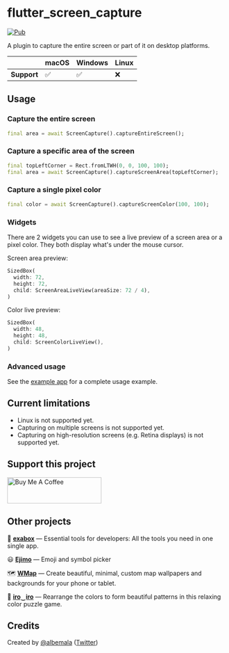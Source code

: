 # flutter_screen_capture

[![Pub](https://img.shields.io/pub/v/flutter_screen_capture)](https://pub.dev/packages/flutter_screen_capture)

A plugin to capture the entire screen or part of it on desktop platforms.

|             | macOS | Windows | Linux |
|:------------|:------|:--------|:------|
| **Support** | ✅     | ✅       | ❌     |



## Usage

### Capture the entire screen

```dart
final area = await ScreenCapture().captureEntireScreen();
```

### Capture a specific area of the screen

```dart
final topLeftCorner = Rect.fromLTWH(0, 0, 100, 100);
final area = await ScreenCapture().captureScreenArea(topLeftCorner);
```

### Capture a single pixel color

```dart
final color = await ScreenCapture().captureScreenColor(100, 100);
```

### Widgets

There are 2 widgets you can use to see a live preview of a screen area or a pixel color.
They both display what's under the mouse cursor.

Screen area preview:

```dart
SizedBox(
  width: 72,
  height: 72,
  child: ScreenAreaLiveView(areaSize: 72 / 4),
)
```

Color live preview:

```dart
SizedBox(
  width: 48,
  height: 48,
  child: ScreenColorLiveView(),
)
```

### Advanced usage

See the [example app](https://github.com/albemala/flutter_screen_capture/tree/main/example) for a complete usage
example.



## Current limitations

- Linux is not supported yet.
- Capturing on multiple screens is not supported yet.
- Capturing on high-resolution screens (e.g. Retina displays) is not supported yet.



## Support this project

<a href="https://www.buymeacoffee.com/albemala" target="_blank"><img src="https://cdn.buymeacoffee.com/buttons/v2/default-yellow.png" alt="Buy Me A Coffee" style="height: 60px !important;width: 217px !important;" ></a>



## Other projects

🧰 **[exabox](https://exabox.app/)** — Essential tools for developers: All the tools you need in one single app.

😃 **[Ejimo](https://github.com/albemala/emoji-picker)** — Emoji and symbol picker

🗺️ **[WMap](https://wmap.albemala.me/)** — Create beautiful, minimal, custom map wallpapers and backgrounds for your
phone or tablet.

🎨 **[iro‿iro](https://iro-iro.albemala.me/)** — Rearrange the colors to form beautiful patterns in this relaxing color puzzle game.



## Credits

Created by [@albemala](https://github.com/albemala) ([Twitter](https://twitter.com/albemala))
